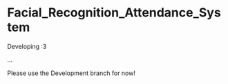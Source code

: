 # Facial_Recognition_Attendance_System
Developing :3

...

Please use the Development branch for now!

